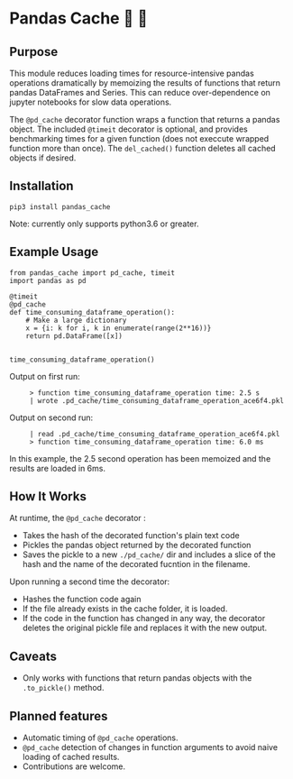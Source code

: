 # Pandas Cache  🐼 💸 


## Purpose
This module reduces loading times for resource-intensive pandas operations dramatically by memoizing the results of functions that return pandas DataFrames and Series. This can reduce over-dependence on jupyter notebooks for slow data operations.


The `@pd_cache` decorator function wraps a function that returns a pandas object. The included `@timeit` decorator is optional, and provides benchmarking times for a given function (does not execcute wrapped function more than once). The `del_cached()` function deletes all cached objects if desired.

## Installation
`pip3 install pandas_cache`

Note: currently only supports python3.6 or greater.

## Example Usage

```
from pandas_cache import pd_cache, timeit
import pandas as pd

@timeit
@pd_cache
def time_consuming_dataframe_operation():
    # Make a large dictionary 
    x = {i: k for i, k in enumerate(range(2**16))}
    return pd.DataFrame([x])


time_consuming_dataframe_operation()
```

Output on first run:

```
	 > function time_consuming_dataframe_operation time: 2.5 s
	 | wrote .pd_cache/time_consuming_dataframe_operation_ace6f4.pkl
```

Output on second run:
```
	 | read .pd_cache/time_consuming_dataframe_operation_ace6f4.pkl
	 > function time_consuming_dataframe_operation time: 6.0 ms
```
In this example, the 2.5 second operation has been memoized and the results are loaded in 6ms.

## How It Works
At runtime, the `@pd_cache` decorator :
* Takes the hash of the decorated function's plain text code
* Pickles the pandas object returned by the decorated function
* Saves the pickle to a new `./pd_cache/` dir and includes a slice of the hash and the name of the decorated fucntion in the filename.  

Upon running a second time the decorator:
* Hashes the function code again
* If the file already exists in the cache folder, it is loaded. 
* If the code in the function has changed in any way, the decorator deletes the original pickle file and replaces it with the new output.

## Caveats
* Only works with functions that return pandas objects with the `.to_pickle()` method.

## Planned features
* Automatic timing of `@pd_cache` operations.
* `@pd_cache` detection of changes in function arguments to avoid naive loading of cached results.
* Contributions are welcome.


